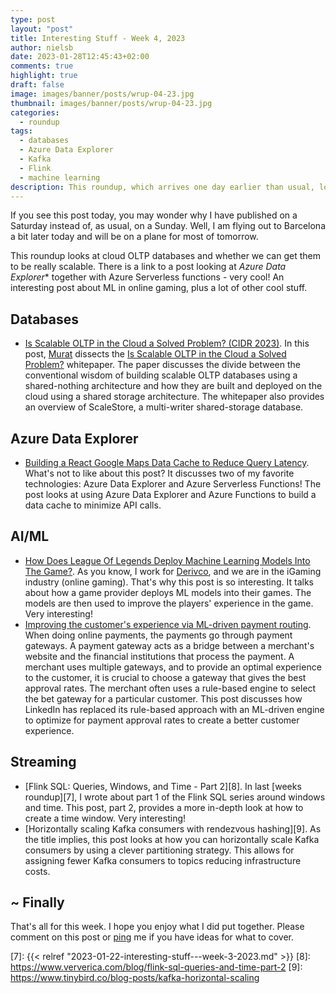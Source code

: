 ```yaml
---
type: post
layout: "post"
title: Interesting Stuff - Week 4, 2023
author: nielsb
date: 2023-01-28T12:45:43+02:00
comments: true
highlight: true
draft: false
image: images/banner/posts/wrup-04-23.jpg
thumbnail: images/banner/posts/wrup-04-23.jpg
categories:
  - roundup
tags:
  - databases
  - Azure Data Explorer
  - Kafka
  - Flink
  - machine learning
description: This roundup, which arrives one day earlier than usual, looks at cloud OLTP databases and whether we can get them to be really scalable. There is a link to a post looking at *Azure Data Explorer** together with Azure Serverless functions - very cool! An interesting post about ML in online gaming, plus a lot of other cool stuff.  
---
```


If you see this post today, you may wonder why I have published on a Saturday instead of, as usual, on a Sunday. Well, I am flying out to Barcelona a bit later today and will be on a plane for most of tomorrow.

This roundup looks at cloud OLTP databases and whether we can get them to be really scalable. There is a link to a post looking at *Azure Data Explorer** together with Azure Serverless functions - very cool! An interesting post about ML in online gaming, plus a lot of other cool stuff. 

<!--more-->

## Databases

* [Is Scalable OLTP in the Cloud a Solved Problem? (CIDR 2023)][1]. In this post, [Murat][2] dissects the [Is Scalable OLTP in the Cloud a Solved Problem?][3] whitepaper. The paper discusses the divide between the conventional wisdom of building scalable OLTP databases using a shared-nothing architecture and how they are built and deployed on the cloud using a shared storage architecture. The whitepaper also provides an overview of ScaleStore, a multi-writer shared-storage database.

## Azure Data Explorer

* [Building a React Google Maps Data Cache to Reduce Query Latency][4]. What's not to like about this post? It discusses two of my favorite technologies: Azure Data Explorer and Azure Serverless Functions! The post looks at using Azure Data Explorer and Azure Functions to build a data cache to minimize API calls.

## AI/ML

* [How Does League Of Legends Deploy Machine Learning Models Into The Game?][5]. As you know, I work for [Derivco](/derivco), and we are in the iGaming industry (online gaming). That's why this post is so interesting. It talks about how a game provider deploys ML models into their games. The models are then used to improve the players' experience in the game. Very interesting!
* [Improving the customer's experience via ML-driven payment routing][6]. When doing online payments, the payments go through payment gateways. A payment gateway acts as a bridge between a merchant's website and the financial institutions that process the payment. A merchant uses multiple gateways, and to provide an optimal experience to the customer, it is crucial to choose a gateway that gives the best approval rates. The merchant often uses a rule-based engine to select the bet gateway for a particular customer. This post discusses how LinkedIn has replaced its rule-based approach with an ML-driven engine to optimize for payment approval rates to create a better customer experience.

## Streaming

* [Flink SQL: Queries, Windows, and Time - Part 2][8]. In last [weeks roundup][7], I wrote about part 1 of the Flink SQL series around windows and time. This post, part 2, provides a more in-depth look at how to create a time window. Very interesting!
* [Horizontally scaling Kafka consumers with rendezvous hashing][9]. As the title implies, this post looks at how you can horizontally scale Kafka consumers by using a clever partitioning strategy. This allows for assigning fewer Kafka consumers to topics reducing infrastructure costs.

## ~ Finally

That's all for this week. I hope you enjoy what I did put together. Please comment on this post or [ping][ma] me if you have ideas for what to cover.

[ma]: mailto:niels.it.berglund@gmail.com
[mp]: https://blog.acolyer.org
[iq]: https://www.infoq.com/
[ew]: http://sqlonice.com/
[re]: http://blog.revolutionanalytics.com
[sqsk]: https://www.sqlskills.com
[mdaveyblog]: https://mdavey.wordpress.com/
[charlblog]: https://charlla.com/

[jovpop]: https://twitter.com/JovanPop_MSFT
[bobw]: https://twitter.com/bobwardms
[revod]: https://twitter.com/revodavid
[lonny]: https://twitter.com/sqL_handLe
[ewtw]: https://twitter.com/sqlOnIce
[buckw]: https://twitter.com/BuckWoodyMSFT
[mattw]: https://twitter.com/matthewwarren
[murba]: https://twitter.com/muratdemirbas
[daveda]: https://twitter.com/davidthecoder
[adcol]: https://twitter.com/adriancolyer
[jesrod]: https://twitter.com/jrdothoughts
[tomaz]: https://twitter.com/tomaz_tsql
[dataart]: https://twitter.com/dataartisans
[luis]: https://twitter.com/luis_de_sousa
[benstop]: https://twitter.com/benstopford
[conflu]: https://twitter.com/confluentinc
[tylert]: https://twitter.com/tyler_treat
[andrewng]: https://twitter.com/AndrewYNg
[lawr]: https://twitter.com/bytezn
[jue]: https://twitter.com/b0rk
[yan]: https://twitter.com/theburningmonk
[danny]: https://twitter.com/g9yuayon
[rmoff]: https://twitter.com/rmoff
[ryansw]: https://twitter.com/ryanswanstrom
[pabloc]: https://twitter.com/pabloc_ds
[mklep]: https://twitter.com/martinkl
[mdavey]: https://twitter.com/matt_davey
[jboner]: https://twitter.com/jboner
[joeduff]: https://twitter.com/funcOfJoe
[charl]: https://twitter.com/charllamprecht
[dbricks]: https://twitter.com/databricks
[adsit]: https://twitter.com/SitnikAdam
[vicky]: https://twitter.com/vickyharp
[dscentral]: https://twitter.com/DataScienceCtrl
[natemc]: https://twitter.com/natemcmaster
[ads]: https://twitter.com/azuredatastudio
[travw]: https://twitter.com/radtravis
[emilk]: https://twitter.com/IsTheArchitect
[netflx]: https://netflixtechblog.com/

[1]: http://muratbuffalo.blogspot.com/2023/01/is-scalable-oltp-in-cloud-solved.html
[2]: http://muratbuffalo.blogspot.com/
[3]: https://www.cidrdb.org/cidr2023/papers/p50-ziegler.pdf
[4]: https://medium.com/@olafwrieden/building-a-react-google-maps-data-cache-to-reduce-query-latency-656a3e8beac3
[5]: https://seattledataguy.substack.com/p/how-does-league-of-legends-deploy
[6]: https://engineering.linkedin.com/blog/2023/improving-the-customer-s-experience-via-ml-driven-payment-routin
[7]: {{< relref "2023-01-22-interesting-stuff---week-3-2023.md" >}}
[8]: https://www.ververica.com/blog/flink-sql-queries-and-time-part-2
[9]: https://www.tinybird.co/blog-posts/kafka-horizontal-scaling
